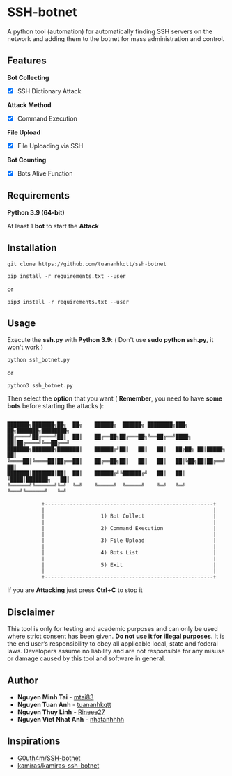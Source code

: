 # SSH-botnet
A python tool (automation) for automatically finding SSH servers on the network and adding them to the botnet for mass administration and control.

## Features

**Bot Collecting**

- [x] SSH Dictionary Attack

**Attack Method**

- [x] Command Execution

**File Upload**

- [x] File Uploading via SSH

**Bot Counting**

- [x] Bots Alive Function

## Requirements

**Python 3.9 (64-bit)**

At least 1 **bot** to start the **Attack**

## Installation

```
git clone https://github.com/tuananhkqtt/ssh-botnet
```


```
pip install -r requirements.txt --user
```
or
```
pip3 install -r requirements.txt --user
```

## Usage

Execute the **ssh.py** with **Python 3.9**: ( Don't use **sudo python ssh.py**, it won't work )
```
python ssh_botnet.py
```    
or
```
python3 ssh_botnet.py
```   

Then select the **option** that you want ( **Remember**, you need to have **some bots** before starting the attacks ):

```    

███████╗███████╗██╗  ██╗    ██████╗  ██████╗ ████████╗███╗   ██╗███████╗████████╗
██╔════╝██╔════╝██║  ██║    ██╔══██╗██╔═══██╗╚══██╔══╝████╗  ██║██╔════╝╚══██╔══╝
███████╗███████╗███████║    ██████╔╝██║   ██║   ██║   ██╔██╗ ██║█████╗     ██║   
╚════██║╚════██║██╔══██║    ██╔══██╗██║   ██║   ██║   ██║╚██╗██║██╔══╝     ██║   
███████║███████║██║  ██║    ██████╔╝╚██████╔╝   ██║   ██║ ╚████║███████╗   ██║   
╚══════╝╚══════╝╚═╝  ╚═╝    ╚═════╝  ╚═════╝    ╚═╝   ╚═╝  ╚═══╝╚══════╝   ╚═╝   

           +------------------------------------------------------+
           |                                                      |
           |                  1) Bot Collect                      |
           |                                                      |
           |                  2) Command Execution                |
           |                                                      |
           |                  3) File Upload                      |
           |                                                      |
           |                  4) Bots List                        |
           |                                                      |
           |                  5) Exit                             |
           |                                                      |
           +------------------------------------------------------+
```

If you are **Attacking** just press **Ctrl+C** to stop it

## Disclaimer

This tool is only for testing and academic purposes and can only be used where strict consent has been given. **Do not use it for illegal purposes**. It is the end user’s responsibility to obey all applicable local, state and federal laws. Developers assume no liability and are not responsible for any misuse or damage caused by this tool and software in general.

## Author
* **Nguyen Minh Tai**       - [mtai83](https://github.com/mtai83)
* **Nguyen Tuan Anh**       - [tuananhkqtt](https://github.com/tuananhkqtt)
* **Nguyen Thuy Linh**      - [Rineee27](https://github.com/Rineee27)
* **Nguyen Viet Nhat Anh**  - [nhatanhhhh](https://github.com/nhatanhhhh)

## Inspirations

- [G0uth4m/SSH-botnet](https://github.com/G0uth4m/SSH-botnet)
- [kamiras/kamiras-ssh-botnet](https://github.com/kamiras/kamiras-ssh-botnet)